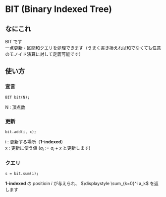 # BIT (Binary Indexed Tree)

## なにこれ
BIT です<br>
一点更新・区間和クエリを処理できます（うまく書き換えれば和でなくても任意のモノイド演算に対して定義可能です）

## 使い方
### 宣言
```
BIT bit(N);
```
N : 頂点数

### 更新
```
bit.add(i, x);
```
i : 更新する場所（**1-indexed**）<br>
x : 更新に使う値 ($a_i := a_i + x$ と更新します)

### クエリ
```
s = bit.sum(i);
```
**1-indexed** の positioin $i$ が与えられ、 $\displaystyle \sum_{k=0}^i a_k$ を返します
